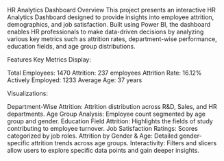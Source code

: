 






HR Analytics Dashboard
Overview
This project presents an interactive HR Analytics Dashboard designed to provide insights into employee attrition, demographics, and job satisfaction. Built using Power BI, the dashboard enables HR professionals to make data-driven decisions by analyzing various key metrics such as attrition rates, department-wise performance, education fields, and age group distributions.

Features
Key Metrics Display:

Total Employees: 1470
Attrition: 237 employees
Attrition Rate: 16.12%
Actively Employed: 1233
Average Age: 37 years

Visualizations:

Department-Wise Attrition: Attrition distribution across R&D, Sales, and HR departments.
Age Group Analysis: Employee count segmented by age group and gender.
Education Field Attrition: Highlights the fields of study contributing to employee turnover.
Job Satisfaction Ratings: Scores categorized by job roles.
Attrition by Gender & Age: Detailed gender-specific attrition trends across age groups.
Interactivity: Filters and slicers allow users to explore specific data points and gain deeper insights.


